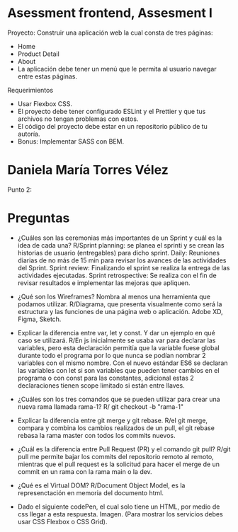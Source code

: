 # Asessment frontend, Assesment I
Proyecto: Construir una aplicación web la cual consta de tres páginas:

- Home
- Product Detail
- About
- La aplicación debe tener un menú que le permita al usuario navegar entre estas páginas.

Requerimientos

- Usar Flexbox CSS.
- El proyecto debe tener configurado ESLint y el Prettier y que tus archivos no tengan problemas con estos.
- El código del proyecto debe estar en un repositorio público de tu autoría.
- Bonus: Implementar SASS con BEM.

# Daniela María Torres Vélez

Punto 2: 
# Preguntas
- ¿Cuáles son las ceremonias más importantes de un Sprint y cuál es la idea de cada una?
R/Sprint planning: se planea el sprinti y se crean las historias de usuario (entregables) para dicho sprint. 
Daily: Reuniones diarias de no más de 15 min para revisar los avances de las actividades del Sprint.
Sprint review: Finalizando el sprint se realiza la entrega de las actividades ejecutadas.
Sprint retrospective: Se realiza con el fin de revisar resultados e implementar las mejoras que apliquen.

- ¿Qué son los Wireframes? Nombra al menos una herramienta que podamos utilizar.
R/Diagrama, que presenta visualmente como será la estructura y las funciones de una página web o aplicación.
Adobe XD, Figma, Sketch.

- Explicar la diferencia entre var, let y const. Y dar un ejemplo en qué caso se utilizará.
R/En js inicialmente se usaba var para declarar las variables, pero esta declaración permitía que la variable 
fuese global durante todo el programa por lo que nunca se podían nombrar 2 variables con el mismo nombre. Con 
el nuevo estándar ES6 se declaran las variables con let si son variables que pueden tener cambios en el 
programa o con const para las constantes, adicional estas 2 declaraciones tienen scope limitado si están entre 
llaves.

- ¿Cuáles son los tres comandos que se pueden utilizar para crear una nueva rama llamada rama-1?
R/ git checkout -b "rama-1"

- Explicar la diferencia entre git merge y git rebase.
R/el git merge, compara y combina los cambios realizados de un pull, el git rebase rebasa la rama master con 
todos los commits nuevos.

- ¿Cuál es la diferencia entre Pull Request (PR) y el comando git pull?
R/git pull me permite bajar los commits del repositorio remoto al remoto, mientras que el pull request es la 
solicitud para hacer el merge de un commit en un rama con la rama main o la dev.

- ¿Qué es el Virtual DOM?
R/Document Object Model, es la represenctación en memoria del documento html.

- Dado el siguiente codePen, el cual solo tiene un HTML, por medio de css llegar a esta respuesta. Imagen.
(Para mostrar los servicios debes usar CSS Flexbox o CSS Grid).
